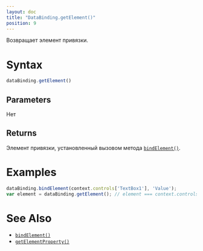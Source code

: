 ```yaml
---
layout: doc
title: "DataBinding.getElement()"
position: 9
---
```


Возвращает элемент привязки.

# Syntax

```js
dataBinding.getElement()
```

## Parameters

Нет

## Returns

Элемент привязки, установленный вызовом метода [`bindElement()`](../DataBinding.bindElement/).

# Examples

```js
dataBinding.bindElement(context.controls['TextBox1'], 'Value');
var element = dataBinding.getElement(); // element === context.controls['TextBox1']
```

# See Also

* [`bindElement()`](../DataBinding.bindElement/)
* [`getElementProperty()`](../DataBinding.getElementProperty/)
